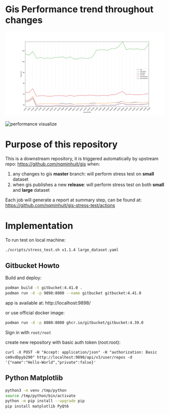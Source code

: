 # Gis Performance trend throughout changes

![performance visualize](data/gis_performance.svg)


![performance visualize](data/big/gis_performance.svg)

# Purpose of this repository

This is a downstream repository, it is triggered automatically by upstream repo: https://github.com/nqminhuit/gis when:

1. any changes to gis **master** branch: will perform stress test on **small** dataset
2. when gis publishes a new **release**: will perform stress test on both **small** and **large** dataset


Each job will generate a report at summary step, can be found at: https://github.com/nqminhuit/gis-stress-test/actions

# Implementation

To run test on local machine:
```bash
./scripts/stress_test.sh v1.1.4 large_dataset.yaml
```

## Gitbucket Howto

Build and deploy:
```bash
podman build -t gitbucket:4.41.0 .
podman run -d -p 9898:8080 --name gitbucket gitbucket:4.41.0
```
app is available at: http://localhost:9898/

or use official docker image:
```bash
podman run -d -p 8080:8080 ghcr.io/gitbucket/gitbucket:4.39.0
```

Sign in with `root/root`

create new repository with basic auth token (root:root):
```
curl -X POST -H "Accept: application/json" -H "authorization: Basic cm9vdDpyb290" http://localhost:9898/api/v3/user/repos -d '{"name":"Hello-World","private":false}'
```

## Python Matplotlib

```bash
python3 -m venv /tmp/python
source /tmp/python/bin/activate
python -m pip install --upgrade pip
pip install matplotlib PyQt6
```
